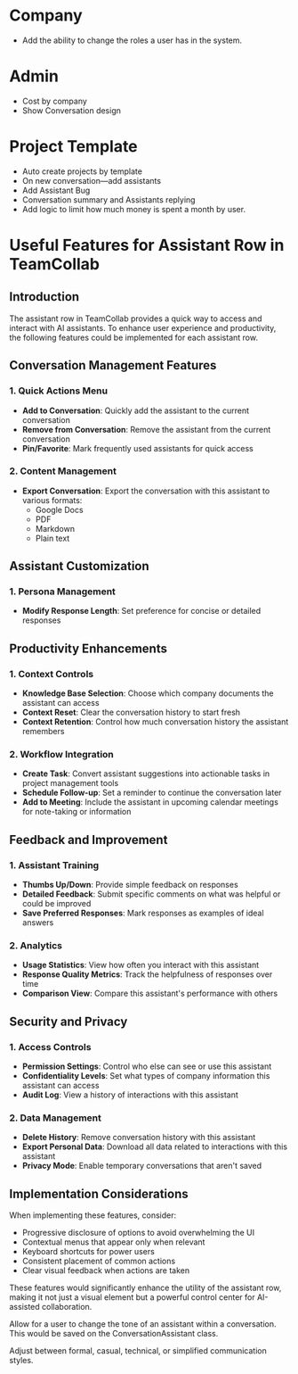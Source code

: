 # Company
- Add the ability to change the roles a user has in the system.

# Admin
- Cost by company
- Show Conversation design

# Project Template
- Auto create projects by template
- On new conversation—add assistants
- Add Assistant Bug
- Conversation summary and Assistants replying
- Add logic to limit how much money is spent a month by user.








# Useful Features for Assistant Row in TeamCollab

## Introduction
The assistant row in TeamCollab provides a quick way to access and interact with AI assistants. To enhance user experience and productivity, the following features could be implemented for each assistant row.

## Conversation Management Features

### 1. Quick Actions Menu
- **Add to Conversation**: Quickly add the assistant to the current conversation
- **Remove from Conversation**: Remove the assistant from the current conversation
- **Pin/Favorite**: Mark frequently used assistants for quick access

### 2. Content Management
- **Export Conversation**: Export the conversation with this assistant to various formats:
  - Google Docs
  - PDF
  - Markdown
  - Plain text

## Assistant Customization

### 1. Persona Management
- **Modify Response Length**: Set preference for concise or detailed responses

## Productivity Enhancements

### 1. Context Controls
- **Knowledge Base Selection**: Choose which company documents the assistant can access
- **Context Reset**: Clear the conversation history to start fresh
- **Context Retention**: Control how much conversation history the assistant remembers

### 2. Workflow Integration
- **Create Task**: Convert assistant suggestions into actionable tasks in project management tools
- **Schedule Follow-up**: Set a reminder to continue the conversation later
- **Add to Meeting**: Include the assistant in upcoming calendar meetings for note-taking or information

## Feedback and Improvement

### 1. Assistant Training
- **Thumbs Up/Down**: Provide simple feedback on responses
- **Detailed Feedback**: Submit specific comments on what was helpful or could be improved
- **Save Preferred Responses**: Mark responses as examples of ideal answers

### 2. Analytics
- **Usage Statistics**: View how often you interact with this assistant
- **Response Quality Metrics**: Track the helpfulness of responses over time
- **Comparison View**: Compare this assistant's performance with others

## Security and Privacy

### 1. Access Controls
- **Permission Settings**: Control who else can see or use this assistant
- **Confidentiality Levels**: Set what types of company information this assistant can access
- **Audit Log**: View a history of interactions with this assistant

### 2. Data Management
- **Delete History**: Remove conversation history with this assistant
- **Export Personal Data**: Download all data related to interactions with this assistant
- **Privacy Mode**: Enable temporary conversations that aren't saved

## Implementation Considerations

When implementing these features, consider:
- Progressive disclosure of options to avoid overwhelming the UI
- Contextual menus that appear only when relevant
- Keyboard shortcuts for power users
- Consistent placement of common actions
- Clear visual feedback when actions are taken

These features would significantly enhance the utility of the assistant row, making it not just a visual element but a powerful control center for AI-assisted collaboration.


Allow for a user to change the tone of an assistant within a conversation. This would be saved on the ConversationAssistant class.

Adjust between formal, casual, technical, or simplified communication styles.
